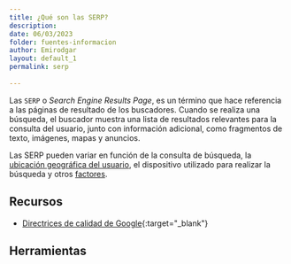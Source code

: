```yaml
---
title: ¿Qué son las SERP?
description: 
date: 06/03/2023
folder: fuentes-informacion
author: Emirodgar
layout: default_1
permalink: serp
  
---
```


Las `SERP` o *Search Engine Results Page*, es un término que hace referencia a las páginas de resultado de los buscadores. Cuando se realiza una búsqueda, el buscador muestra una lista de resultados relevantes para la consulta del usuario, junto con información adicional, como fragmentos de texto, imágenes, mapas y anuncios. 

Las SERP pueden variar en función de la consulta de búsqueda, la [ubicación geográfica del usuario](https://chuletaseo.com/seo-local), el dispositivo utilizado para realizar la búsqueda y otros [factores](https://chuletaseo.com/factores-seo).



<section id="cs_recursos"></section>

## Recursos

- [Directrices de calidad de Google](https://support.google.com/publisherpolicies/answer/11035931?hl=es){:target="_blank"}


<section id="cs_herramientas"></section>

## Herramientas



<section id="cs_pr"></section>
